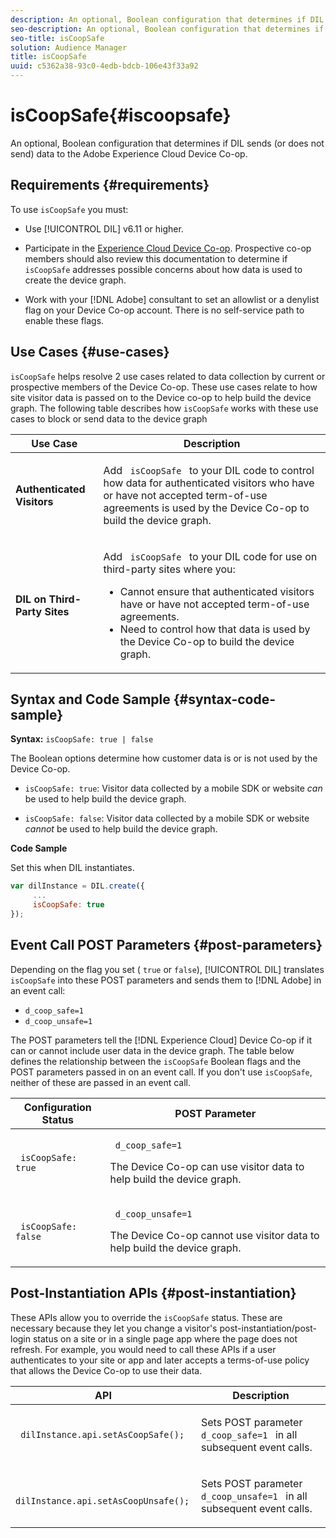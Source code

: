 ```yaml
---
description: An optional, Boolean configuration that determines if DIL sends (or does not send) data to the Adobe Experience Cloud Device Co-op.
seo-description: An optional, Boolean configuration that determines if DIL sends (or does not send) data to the Adobe Experience Cloud Device Co-op.
seo-title: isCoopSafe
solution: Audience Manager
title: isCoopSafe
uuid: c5362a38-93c0-4edb-bdcb-106e43f33a92
---
```


# isCoopSafe{#iscoopsafe}

An optional, Boolean configuration that determines if DIL sends (or does not send) data to the Adobe Experience Cloud Device Co-op.

## Requirements {#requirements}

To use `isCoopSafe` you must:

* Use [!UICONTROL DIL] v6.11 or higher. 
* Participate in the [Experience Cloud Device Co-op](https://docs.adobe.com/content/help/en/device-co-op/using/home.html). Prospective co-op members should also review this documentation to determine if `isCoopSafe` addresses possible concerns about how data is used to create the device graph. 

* Work with your [!DNL Adobe] consultant to set an allowlist or a denylist flag on your Device Co-op account. There is no self-service path to enable these flags.

## Use Cases {#use-cases}

`isCoopSafe` helps resolve 2 use cases related to data collection by current or prospective members of the Device Co-op. These use cases relate to how site visitor data is passed on to the Device co-op to help build the device graph. The following table describes how `isCoopSafe` works with these use cases to block or send data to the device graph

<table id="table_A24C63D2A21F47EDBAC8FA5E7BE888D8"> 
 <thead> 
  <tr> 
   <th colname="col1" class="entry"> Use Case </th> 
   <th colname="col2" class="entry"> Description </th> 
  </tr> 
 </thead>
 <tbody> 
  <tr> 
   <td colname="col1"> <p> <b>Authenticated Visitors</b> </p> </td> 
   <td colname="col2"> <p>Add <code> isCoopSafe </code> to your <span class="wintitle"> DIL </span> code to control how data for authenticated visitors who have or have not accepted term-of-use agreements is used by the Device Co-op to build the device graph. </p> </td> 
  </tr> 
  <tr> 
   <td colname="col1"> <p> <b>DIL on Third-Party Sites</b> </p> </td> 
   <td colname="col2"> <p>Add <code> isCoopSafe </code> to your <span class="wintitle"> DIL </span> code for use on third-party sites where you: </p> <p> 
     <ul id="ul_C27BB26510314834A2A7CD99D46DA4AC"> 
      <li id="li_4E6AE574F18646F09C0CF4553EEA1A9E">Cannot ensure that authenticated visitors have or have not accepted term-of-use agreements. </li> 
      <li id="li_26D0561BF32B4278B0A6B5082C17FED8">Need to control how that data is used by the Device Co-op to build the device graph. </li> 
     </ul> </p> </td> 
  </tr> 
 </tbody> 
</table>

## Syntax and Code Sample {#syntax-code-sample}

**Syntax:** `isCoopSafe: true | false`

The Boolean options determine how customer data is or is not used by the Device Co-op.

* `isCoopSafe: true`: Visitor data collected by a mobile SDK or website *can* be used to help build the device graph. 

* `isCoopSafe: false`: Visitor data collected by a mobile SDK or website *cannot* be used to help build the device graph.

**Code Sample**

Set this when DIL instantiates.

```js
var dilInstance = DIL.create({ 
     ... 
     isCoopSafe: true 
});
```

## Event Call POST Parameters {#post-parameters}

Depending on the flag you set ( `true` or `false`), [!UICONTROL DIL] translates `isCoopSafe` into these POST parameters and sends them to [!DNL Adobe] in an event call:

* `d_coop_safe=1` 
* `d_coop_unsafe=1`

The POST parameters tell the [!DNL Experience Cloud] Device Co-op if it can or cannot include user data in the device graph. The table below defines the relationship between the `isCoopSafe` Boolean flags and the POST parameters passed in on an event call. If you don't use `isCoopSafe`, neither of these are passed in an event call.

<table id="table_0A544534CA904F4D9836A34B8C1EACBB"> 
 <thead> 
  <tr> 
   <th colname="col1" class="entry"> Configuration Status </th> 
   <th colname="col2" class="entry"> POST Parameter </th> 
  </tr> 
 </thead>
 <tbody> 
  <tr> 
   <td colname="col1"> <p> <code> isCoopSafe: true </code> </p> </td> 
   <td colname="col2"> <p> <code> d_coop_safe=1 </code> </p> <p>The Device Co-op can use visitor data to help build the device graph. </p> </td> 
  </tr> 
  <tr> 
   <td colname="col1"> <p> <code> isCoopSafe: false </code> </p> </td> 
   <td colname="col2"> <p> <code> d_coop_unsafe=1 </code> </p> <p>The Device Co-op cannot use visitor data to help build the device graph. </p> </td> 
  </tr> 
 </tbody> 
</table>

## Post-Instantiation APIs {#post-instantiation}

These APIs allow you to override the `isCoopSafe` status. These are necessary because they let you change a visitor's post-instantiation/post-login status on a site or in a single page app where the page does not refresh. For example, you would need to call these APIs if a user authenticates to your site or app and later accepts a terms-of-use policy that allows the Device Co-op to use their data.

<table id="table_BAA96B1F82BE48C3A61A1AF1367BA45C"> 
 <thead> 
  <tr> 
   <th colname="col1" class="entry"> API </th> 
   <th colname="col2" class="entry"> Description </th> 
  </tr> 
 </thead>
 <tbody> 
  <tr> 
   <td colname="col1"> <p> <code> dilInstance.api.setAsCoopSafe(); </code> </p> </td> 
   <td colname="col2"> <p>Sets POST parameter <code> d_coop_safe=1 </code> in all subsequent event calls. </p> </td> 
  </tr> 
  <tr> 
   <td colname="col1"> <p> <code> dilInstance.api.setAsCoopUnsafe(); </code> </p> </td> 
   <td colname="col2"> <p>Sets POST parameter <code> d_coop_unsafe=1 </code> in all subsequent event calls. </p> </td> 
  </tr> 
 </tbody> 
</table>

<!-- 

Wiki page https://wiki.corp.adobe.com/x/RCfFTg

 -->

